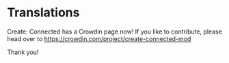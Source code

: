# Translations

Create: Connected has a Crowdin page now! If you like to contribute, please head over
to https://crowdin.com/project/create-connected-mod

Thank you!